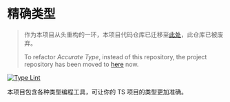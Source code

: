 # 精确类型

> 作为本项目从头重构的一环，本项目代码仓库已迁移至[此处](https://github.com/accurtype/accurtype)，此仓库已被废弃。
>
> To refactor _Accurate Type_, instead of this repository, the project repository has been moved to [here](https://github.com/accurtype/accurtype) now.

[![Type Lint](https://github.com/E0SelmY4V/accurtype/actions/workflows/lint.yaml/badge.svg)](https://github.com/E0SelmY4V/accurtype/actions/workflows/lint.yaml)

本项目包含各种类型编程工具，可让你的 TS 项目的类型更加准确。
